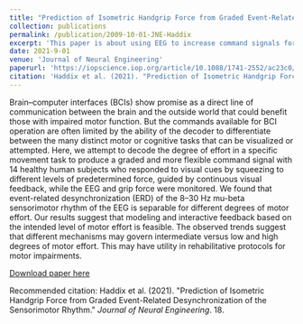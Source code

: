 ```yaml
---
title: "Prediction of Isometric Handgrip Force from Graded Event-Related Desynchronization of the Sensorimotor Rhythm"
collection: publications
permalink: /publication/2009-10-01-JNE-Haddix
excerpt: 'This paper is about using EEG to increase command signals for Brain-machine interfaces'
date: 2021-9-01
venue: 'Journal of Neural Engineering'
paperurl: 'https://iopscience.iop.org/article/10.1088/1741-2552/ac23c0/pdf'
citation: 'Haddix et al. (2021). "Prediction of Isometric Handgrip Force from Graded Event-Related Desynchronization of the Sensorimotor Rhythm." <i>Journal of Neural Engineering</i>. 18.'
---
```

Brain–computer interfaces (BCIs) show promise as a direct line of communication between the brain and the outside world that could benefit those with impaired motor function. But the commands available for BCI operation are often limited by the ability of the decoder to differentiate between the many distinct motor or cognitive tasks that can be visualized or attempted. 
Here, we attempt to decode the degree of effort in a specific movement task to produce a graded and more flexible command signal with 14 healthy human subjects
who responded to visual cues by squeezing to different levels of predetermined force, guided by continuous visual feedback, while the EEG and grip force were monitored.  We found that event-related desynchronization (ERD) of the 8–30 Hz mu-beta sensorimotor rhythm of the EEG is separable for different degrees of motor effort. 
Our results suggest that modeling and interactive feedback based on the intended level of motor effort is feasible. The observed trends suggest that different mechanisms may govern intermediate versus low and high degrees of motor effort. This may have utility in rehabilitative protocols for motor impairments.

[Download paper here](https://iopscience.iop.org/article/10.1088/1741-2552/ac23c0/pdf)

Recommended citation: Haddix et al. (2021). "Prediction of Isometric Handgrip Force from Graded Event-Related Desynchronization of the Sensorimotor Rhythm." <i>Journal of Neural Engineering</i>. 18.
